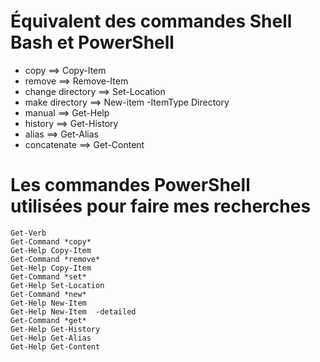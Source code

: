 # Équivalent des commandes Shell Bash et PowerShell  

* copy ==> Copy-Item  
* remove ==> Remove-Item  
* change directory ==> Set-Location  
* make directory ==> New-item -ItemType Directory  
* manual ==> Get-Help  
* history ==> Get-History  
* alias ==> Get-Alias  
* concatenate ==> Get-Content


# Les commandes PowerShell  utilisées pour faire mes recherches  
`Get-Verb`  
`Get-Command *copy*`  
`Get-Help Copy-Item`  
`Get-Command *remove*`  
`Get-Help Copy-Item`  
`Get-Command *set*`  
`Get-Help Set-Location`  
`Get-Command *new*`  
`Get-Help New-Item`  
`Get-Help New-Item  -detailed`  
`Get-Command *get*`  
`Get-Help Get-History`  
`Get-Help Get-Alias`  
`Get-Help Get-Content`  
